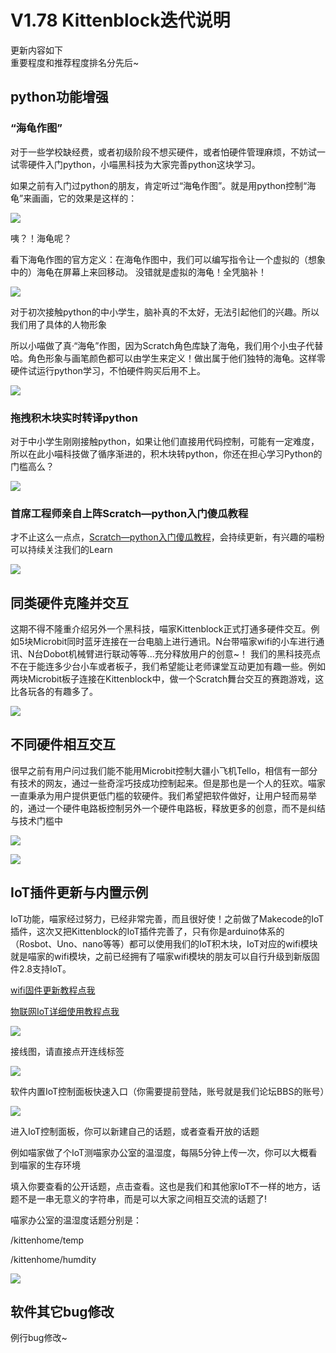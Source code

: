 # V1.78 Kittenblock迭代说明   

更新内容如下   
重要程度和推荐程度排名分先后~

## python功能增强

### “海龟作图”   

对于一些学校缺经费，或者初级阶段不想买硬件，或者怕硬件管理麻烦，不妨试一试零硬件入门python，小喵黑科技为大家完善python这块学习。

如果之前有入门过python的朋友，肯定听过“海龟作图”。就是用python控制“海龟”来画画，它的效果是这样的：

![](./images/1.78_01.png)   

咦？！海龟呢？

看下海龟作图的官方定义：在海龟作图中，我们可以编写指令让一个虚拟的（想象中的）海龟在屏幕上来回移动。
没错就是虚拟的海龟！全凭脑补！

![](./images/1.78_02.png)   

对于初次接触python的中小学生，脑补真的不太好，无法引起他们的兴趣。所以我们用了具体的人物形象

所以小喵做了真·“海龟”作图，因为Scratch角色库缺了海龟，我们用个小虫子代替哈。角色形象与画笔颜色都可以由学生来定义！做出属于他们独特的海龟。这样零硬件试运行python学习，不怕硬件购买后用不上。

![](./images/1.78_03.png)   

### 拖拽积木块实时转译python

对于中小学生刚刚接触python，如果让他们直接用代码控制，可能有一定难度，所以在此小喵科技做了循序渐进的，积木块转python，你还在担心学习Python的门槛高么？

![](./images/1.78_04.gif)   

### 首席工程师亲自上阵Scratch—python入门傻瓜教程

才不止这么一点点，[Scratch—python入门傻瓜教程](http://learn.kittenbot.cn/zh_CN/latest/scratch3_python3/index.html)，会持续更新，有兴趣的喵粉可以持续关注我们的Learn

![](./images/1.78_04.png)   

## 同类硬件克隆并交互   

这期不得不隆重介绍另外一个黑科技，喵家Kittenblock正式打通多硬件交互。例如5块Microbit同时蓝牙连接在一台电脑上进行通讯。N台带喵家wifi的小车进行通讯、N台Dobot机械臂进行联动等等...充分释放用户的创意~！
我们的黑科技亮点不在于能连多少台小车或者板子，我们希望能让老师课堂互动更加有趣一些。例如两块Microbit板子连接在Kittenblock中，做一个Scratch舞台交互的赛跑游戏，这比各玩各的有趣多了。

![](./images/1.78_05.gif)   

## 不同硬件相互交互

很早之前有用户问过我们能不能用Microbit控制大疆小飞机Tello，相信有一部分有技术的网友，通过一些奇淫巧技成功控制起来。但是那也是一个人的狂欢。喵家一直秉承为用户提供更低门槛的软硬件。我们希望把软件做好，让用户轻而易举的，通过一个硬件电路板控制另外一个硬件电路板，释放更多的创意，而不是纠结与技术门槛中

![](./images/1.78_05.png)   

![](./images/1.78_06.gif)   

## IoT插件更新与内置示例

IoT功能，喵家经过努力，已经非常完善，而且很好使！之前做了Makecode的IoT插件，这次又把Kittenblock的IoT插件完善了，只有你是arduino体系的（Rosbot、Uno、nano等等）都可以使用我们的IoT积木块，IoT对应的wifi模块就是喵家的wifi模块，之前已经拥有了喵家wifi模块的朋友可以自行升级到新版固件2.8支持IoT。

[wifi固件更新教程点我](http://learn.kittenbot.cn/zh_CN/latest/electronics/wifi.html)

[物联网IoT详细使用教程点我](http://learn.kittenbot.cn/zh_CN/latest/IoT/index.html)

![](./images/1.78_07.gif)   

接线图，请直接点开连线标签

![](./images/1.78_06.png)   

软件内置IoT控制面板快速入口（你需要提前登陆，账号就是我们论坛BBS的账号）

![](./images/1.78_07.png)   

进入IoT控制面板，你可以新建自己的话题，或者查看开放的话题

例如喵家做了个IoT测喵家办公室的温湿度，每隔5分钟上传一次，你可以大概看到喵家的生存环境

填入你要查看的公开话题，点击查看。这也是我们和其他家IoT不一样的地方，话题不是一串无意义的字符串，而是可以大家之间相互交流的话题了!

喵家办公室的温湿度话题分别是：

/kittenhome/temp

/kittenhome/humdity

![](./images/1.78_08.png)   

## 软件其它bug修改   

例行bug修改~

